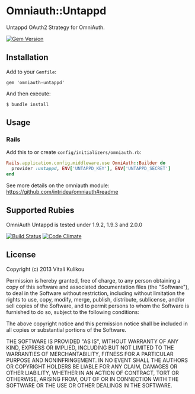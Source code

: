 # Omniauth::Untappd

Untappd OAuth2 Strategy for OmniAuth.

[![Gem Version](https://badge.fury.io/rb/omniauth-untappd.png)](http://badge.fury.io/rb/omniauth-untappd)

## Installation

Add to your `Gemfile`:

    gem 'omniauth-untappd'

And then execute:

    $ bundle install

## Usage

### Rails

Add this to or create `config/initializers/omniauth.rb`:

```ruby
Rails.application.config.middleware.use OmniAuth::Builder do
  provider :untappd, ENV['UNTAPPD_KEY'], ENV['UNTAPPD_SECRET']
end
```

See more details on the omniauth module: https://github.com/intridea/omniauth#readme

## Supported Rubies

OmniAuth Untappd is tested under 1.9.2, 1.9.3 and 2.0.0

[![Build Status](https://travis-ci.org/sabotatore/omniauth-untappd.png)](https://travis-ci.org/sabotatore/omniauth-untappd) [![Code Climate](https://codeclimate.com/github/sabotatore/omniauth-untappd.png)](https://codeclimate.com/github/sabotatore/omniauth-untappd)

## License

Copyright (c) 2013 Vitali Kulikou

Permission is hereby granted, free of charge, to any person obtaining a copy of
this software and associated documentation files (the "Software"), to deal in
the Software without restriction, including without limitation the rights to
use, copy, modify, merge, publish, distribute, sublicense, and/or sell copies of
the Software, and to permit persons to whom the Software is furnished to do so,
subject to the following conditions:

The above copyright notice and this permission notice shall be included in all
copies or substantial portions of the Software.

THE SOFTWARE IS PROVIDED "AS IS", WITHOUT WARRANTY OF ANY KIND, EXPRESS OR
IMPLIED, INCLUDING BUT NOT LIMITED TO THE WARRANTIES OF MERCHANTABILITY, FITNESS
FOR A PARTICULAR PURPOSE AND NONINFRINGEMENT. IN NO EVENT SHALL THE AUTHORS OR
COPYRIGHT HOLDERS BE LIABLE FOR ANY CLAIM, DAMAGES OR OTHER LIABILITY, WHETHER
IN AN ACTION OF CONTRACT, TORT OR OTHERWISE, ARISING FROM, OUT OF OR IN
CONNECTION WITH THE SOFTWARE OR THE USE OR OTHER DEALINGS IN THE SOFTWARE.

